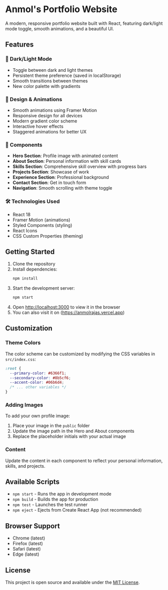 # Anmol's Portfolio Website

A modern, responsive portfolio website built with React, featuring dark/light mode toggle, smooth animations, and a beautiful UI.

## Features

### 🌙 Dark/Light Mode
- Toggle between dark and light themes
- Persistent theme preference (saved in localStorage)
- Smooth transitions between themes
- New color palette with gradients

### 🎨 Design & Animations
- Smooth animations using Framer Motion
- Responsive design for all devices
- Modern gradient color scheme
- Interactive hover effects
- Staggered animations for better UX

### 📱 Components
- **Hero Section**: Profile image with animated content
- **About Section**: Personal information with skill cards
- **Skills Section**: Comprehensive skill overview with progress bars
- **Projects Section**: Showcase of work
- **Experience Section**: Professional background
- **Contact Section**: Get in touch form
- **Navigation**: Smooth scrolling with theme toggle

### 🛠️ Technologies Used
- React 18
- Framer Motion (animations)
- Styled Components (styling)
- React Icons
- CSS Custom Properties (theming)

## Getting Started

1. Clone the repository
2. Install dependencies:
   ```bash
   npm install
   ```
3. Start the development server:
   ```bash
   npm start
   ```
4. Open [http://localhost:3000](http://localhost:3000) to view it in the browser
5. You can also visit it on (https://anmolrajas.vercel.app)

## Customization

### Theme Colors
The color scheme can be customized by modifying the CSS variables in `src/index.css`:

```css
:root {
  --primary-color: #6366f1;
  --secondary-color: #8b5cf6;
  --accent-color: #06b6d4;
  /* ... other variables */
}
```

### Adding Images
To add your own profile image:
1. Place your image in the `public` folder
2. Update the image path in the Hero and About components
3. Replace the placeholder initials with your actual image

### Content
Update the content in each component to reflect your personal information, skills, and projects.

## Available Scripts

- `npm start` - Runs the app in development mode
- `npm build` - Builds the app for production
- `npm test` - Launches the test runner
- `npm eject` - Ejects from Create React App (not recommended)

## Browser Support

- Chrome (latest)
- Firefox (latest)
- Safari (latest)
- Edge (latest)

## License

This project is open source and available under the [MIT License](LICENSE). 
